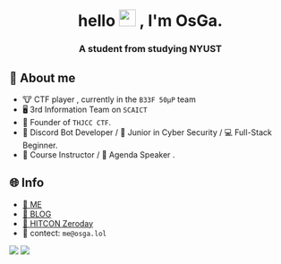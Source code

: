<h1 align="center">hello  <img src = "https://raw.githubusercontent.com/MartinHeinz/MartinHeinz/master/wave.gif" width = 30px> , I'm OsGa.</h1>
<h3 align="center">A student from studying NYUST</h3>

## 🐶 About me

- 🐮 CTF player , currently in the `B33F 50μP` team
- 🖥️ 3rd Information Team on `SCAICT`
- 👾 Founder of `THJCC CTF`.
- 🤖 Discord Bot Developer / 🌱 Junior in Cyber Security / 💻 Full-Stack Beginner.
- 📖 Course Instructor / 🎤 Agenda Speaker .

## 🌐 Info
- [📄 ME](https://osga.lol)
- [📝 BLOG](https://blog.osga.lol)
- [🐛 HITCON Zeroday](https://zeroday.hitcon.org/user/os24)
- 📧 contect: `me@osga.lol`

![](https://github-readme-stats.vercel.app/api?username=osga24&show_icons=true&theme=dracula)
![](https://github-readme-stats.vercel.app/api/top-langs/?username=Vincent550102&layout=compact&theme=dracula)

